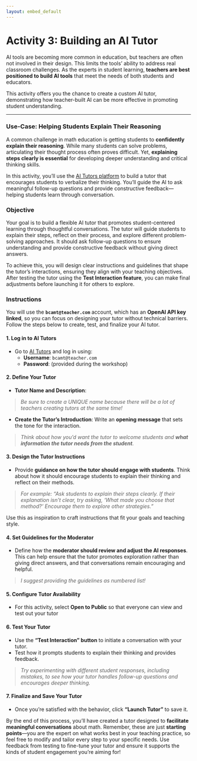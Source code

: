 ```yaml
---
layout: embed_default
---
```


# **Activity 3: Building an AI Tutor**


AI tools are becoming more common in education, but teachers are often not involved in their design. This limits the tools’ ability to address real classroom challenges. As the experts in student learning, **teachers are best positioned to build AI tools** that meet the needs of both students and educators. 

This activity offers you the chance to create a custom AI tutor, demonstrating how teacher-built AI can be more effective in promoting student understanding.  

---

### **Use-Case: Helping Students Explain Their Reasoning**  

A common challenge in math education is getting students to **confidently explain their reasoning**. While many students can solve problems, articulating their thought process often proves difficult. Yet, **explaining steps clearly is essential** for developing deeper understanding and critical thinking skills.

In this activity, you’ll use the [AI Tutors platform](https://my.ai-tutors.ca) to build a tutor that encourages students to verbalize their thinking. You’ll guide the AI to ask meaningful follow-up questions and provide constructive feedback—helping students learn through conversation. 

### **Objective**  

Your goal is to build a flexible AI tutor that promotes student-centered learning through thoughtful conversations. The tutor will guide students to explain their steps, reflect on their process, and explore different problem-solving approaches. It should ask follow-up questions to ensure understanding and provide constructive feedback without giving direct answers. 

To achieve this, you will design clear instructions and guidelines that shape the tutor’s interactions, ensuring they align with your teaching objectives. After testing the tutor using the **Test Interaction feature**, you can make final adjustments before launching it for others to explore.

### **Instructions**

You will use the **`bcamt@teacher.com`** account, which has an **OpenAI API key linked**, so you can focus on designing your tutor without technical barriers. Follow the steps below to create, test, and finalize your AI tutor.


#### 1. **Log in to AI Tutors**  
   - Go to [AI Tutors](https://my.ai-tutors.ca) and log in using:
     - **Username**: `bcamt@teacher.com`  
     - **Password**: (provided during the workshop)

#### 2. **Define Your Tutor**  
  - **Tutor Name and Description**:

   > *Be sure to create a UNIQUE name because there will be a lot of teachers creating tutors at the same time!*

  - **Create the Tutor’s Introduction**: Write an **opening message** that sets the tone for the interaction.

   > *Think about how you’d want the tutor to welcome students and **what information the tutor needs from the student**.*  

#### 3. **Design the Tutor Instructions**  
   - Provide **guidance on how the tutor should engage with students**. Think about how it should encourage students to explain their thinking and reflect on their methods.  

   > *For example: “Ask students to explain their steps clearly. If their explanation isn’t clear, try asking, ‘What made you choose that method?’ Encourage them to explore other strategies.”*  
   
   Use this as inspiration to craft instructions that fit your goals and teaching style.

#### 4. **Set Guidelines for the Moderator**  
   - Define how the **moderator should review and adjust the AI responses**. This can help ensure that the tutor promotes exploration rather than giving direct answers, and that conversations remain encouraging and helpful.  

   > *I suggest providing the guidelines as numbered list!*  
   
#### 5. **Configure Tutor Availability**  
   - For this activity, select **Open to Public** so that everyone can view and test out your tutor

#### 6. **Test Your Tutor**  
   - Use the **“Test Interaction” button** to initiate a conversation with your tutor.  
   - Test how it prompts students to explain their thinking and provides feedback.  

   > *Try experimenting with different student responses, including mistakes, to see how your tutor handles follow-up questions and encourages deeper thinking.* 

#### 7. **Finalize and Save Your Tutor**  
   - Once you’re satisfied with the behavior, click **“Launch Tutor”** to save it.


By the end of this process, you’ll have created a tutor designed to **facilitate meaningful conversations** about math. Remember, these are just **starting points**—you are the expert on what works best in your teaching practice, so feel free to modify and tailor every step to your specific needs. Use feedback from testing to fine-tune your tutor and ensure it supports the kinds of student engagement you’re aiming for!